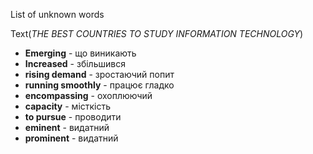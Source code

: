 List of unknown words

Text(_THE BEST COUNTRIES TO STUDY INFORMATION TECHNOLOGY_)

* **Emerging** - що виникають
* **Increased** - збільшився
* **rising demand** - зростаючий попит
* **running smoothly** - працює гладко
* **encompassing**  - охоплюючий
* **capacity** - місткість
* **to pursue** - проводити
* **eminent** - видатний
* **prominent** - видатний

